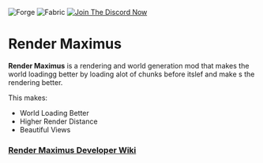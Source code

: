 ![Forge](http://creations-inventostarz.pages.dev/data/img/available-forge.png) ![Fabric](http://creations-inventostarz.pages.dev/data/img/available-fabric.png) [![Join The Discord Now](https://creations-inventostarz.pages.dev/data/img/chat-discord.png)](https://discord.gg/Y4tn3mSz)

# Render Maximus
**Render Maximus** is a rendering and world generation mod that makes the world loadingg better by loading alot of chunks before itslef and make s the rendering better.

This makes:
* World Loading Better
* Higher Render Distance
* Beautiful Views

### [Render Maximus Developer Wiki](https://github.com/Abhinav2011VS/RenderMaximusMod/wiki)